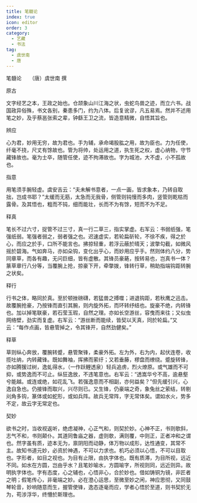 ```yaml
---
title: 笔髓论
index: true
icon: editor
order: 3
category:
  - 艺藏
  - 书法
tag:
  - 虞世南
  - 唐
---
```


笔髓论　　（唐）虞世南 撰  

原古  

文字经艺之本，王政之始也。仓颉象山川江海之状，虫蛇鸟兽之迹，而立六书。战国政异俗殊，书文各别，秦患多门，约为八体。后复讹谬，凡五易焉。然并不述用笔之妙，及乎蔡邕张索之辈，钟繇王卫之流，皆造意精微，自悟其旨也。  

辨应  

心为君，妙用无穷，故为君也。手为辅，承命竭股肱之用，故为臣也。力为任使，纤毫不挠，尺丈有馀故也。管为将帅，处运用之道，执生死之权，虚心纳物，守节藏锋故也。毫为士卒，随管任使，迹不拘滞故也。字为城池，大不虚，小不孤故也。  

指意  

用笔须手腕轻虚。虞安吉云：“夫未解书意者，一点一画，皆求象本，乃转自取拙，岂成书耶？”太缓而无筋，太急而无我骨，侧管则钝慢而多肉，竖管则乾枯而露骨。及其悟也，粗而不钝，细而能壮，长而不为有馀，短而不为不足。  

释真  

笔长不过六寸，捉管不过三寸，真一行二草三，指实掌虚。右军云：书弱纸强，笔强纸弱。笔强者弱之，弱者强之也。迟速虚实，若轮扁斫轮，不徐不疾，得之於心，而应之於手，口所不能言也。拂掠轻重，若浮云蔽於晴天；波撆勾截，如微风摇於碧海。气如奔马，亦如朵钩，变化出乎心，而妙用应乎手。然则体约八分，势同章草，而各有趣，无问巨细，皆有虚散。其锋员豪蕝，按转易也，岂真书一体？篆草章行八分等，当覆腕上抢，掠豪下开，牵撆拨，锋转行草，稍助指端钩距转腕之状矣。  

释行  

行书之体，略同於真。至於顿挫磅礴，若猛兽之搏噬；进退钩距，若秋鹰之迅击。故覆腕抢豪，乃按锋而直引其腕，则内旋外拓，而环转纾结也。旋豪不绝，内转锋也。加以掉笔联豪，若石莹玉瑕，自然之理。亦如长空游丝，容曳而来往；又似虫网络壁，劲实而复虚。右军云：“游丝断而能续，皆契以天真，同於轮扁。”又云：“每作点画，皆悬管掉之，令其锋开，自然劲健矣。”  

释草  

草则纵心奔放，覆腕转蹙，悬管聚锋，柔豪外拓。左为外，右为内，起伏连卷，收揽吐纳，内转藏锋。既如舞袖，挥拂而萦纡；又若垂藤，樛盘而缭绕。蹙旋转锋，亦如腾猨过树，逸虬得水，（一作跃鲤透泉）轻兵追虏，烈火燎原。或气雄而不可抑，或势逸而不可止。纵狂逸放，不违笔意也。右军云：“透嵩华兮不高，逾悬壑兮能越。或连或绝，如花乱飞。若强逸意而不相副，亦何益矣？”但先缓引兴，心逸自急也。仍接锋而取兴，兴尽则已。又生锋，仍豪端之奇，象兔丝之萦结，转剔刓角多钩，篆体或如蛇形，或如兵阵。故兵无常阵，字无常体矣。谓如水火，势多不定，故云字无常定也。  

契妙  

欲书之时，当收视返听，绝虑凝神，心正气和，则契於妙。心神不正，书则欹斜，志气不和，书则颠仆。其道同鲁庙之器，虚则欹，满则覆，中则正，正者冲和之谓也。然字虽有质，迹本无为，禀阴阳而动静，体万物以成形，达性通变，其常不主。故知书道元妙，必资於神遇，不可以力求也。机巧必须以心悟，不可以目取也。字形者，如目之视也。为目有止限，由执字体也。既有质滞，为目所视，远近不同。如水在方圆，岂由乎水？且笔妙喻水，方圆喻字，所视则同，远近则异。故明执字体也。字有态度，心之辅也，心悟非心，合於妙也。借如铸铜为镜，非匠者之明；假笔传心，非毫端之妙。必在澄心运思，至微至妙之闲，神应思彻，又同鼓琴轮音，妙响随意而生，握管使锋，逸态逐毫而应，学者心悟於至道，则书契於无为，苟涉浮华，终懵於斯理也。  
